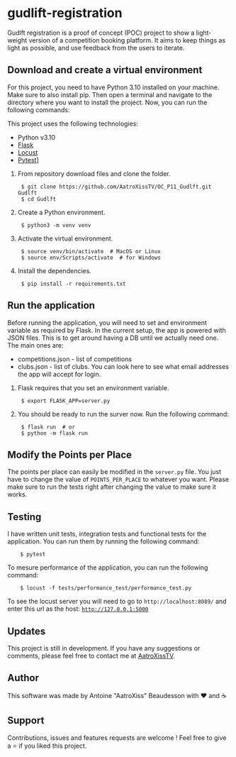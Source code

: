 # gudlift-registration

Gudlft registration is a proof of concept (POC) project to show a light-weight version of a competition booking platform. It aims to keep things as light as possible, and use feedback from the users to iterate.

## Download and create a virtual environment

For this project, you need to have Python 3.10 installed on your machine. Make sure to also install pip.
Then open a terminal and navigate to the directory where you want to install the project. Now, you can run the following commands:

This project uses the following technologies:
* Python v3.10
* [Flask](https://flask.palletsprojects.com/en/1.1.x/)
* [Locust](https://locust.io/)
* [Pytest](https://docs.pytest.org/en/latest/)] 

1. From repository download files and clone the folder.

        $ git clone https://github.com/AatroXissTV/OC_P11_Gudlft.git Gudlft
        $ cd Gudlft

2. Create a Python environment.

        $ python3 -m venv venv

3. Activate the virtual environment.

        $ source venv/bin/activate  # MacOS or Linux
        $ source env/Scripts/activate  # for Windows
    
4. Install the dependencies.

        $ pip install -r requirements.txt


## Run the application

Before running the application, you will need to set and environment variable as required by Flask.
In the current setup, the app is powered with JSON files. This is to get around having a DB until we actually need one. 
The main ones are:

* competitions.json - list of competitions
* clubs.json - list of clubs. You can look here to see what email addresses the app will accept for login.

1. Flask requires that you set an environment variable.

        $ export FLASK_APP=server.py

2. You should be ready to run the surver now. Run the following command:

        $ flask run  # or
        $ python -m flask run


## Modify the Points per Place

The points per place can easily be modified in the `server.py` file.
You just have to change the value of `POINTS_PER_PLACE` to whatever you want.
Please make sure to run the tests right after changing the value to make sure it works.


## Testing

I have written unit tests, integration tests and functional tests for the application. You can run them by running the following command:

        $ pytest

To mesure performance of the application, you can run the following command:

        $ locust -f tests/performance_test/performance_test.py

To see the locust server you will need to go to <code>http://localhost:8089/</code> and enter this url as the host: <code>http://127.0.0.1:5000</code>


## Updates

This project is still in development. If you have any suggestions or comments, please feel free to contact me at [AatroXissTV](https://twitter.com/AatroXissTV).

## Author

This software was made by Antoine "AatroXiss" Beaudesson with ❤️ and ☕

## Support

Contributions, issues and features requests are welcome ! Feel free to give a ⭐️ if you liked this project.
